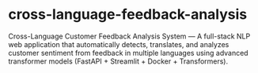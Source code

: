 # cross-language-feedback-analysis
Cross-Language Customer Feedback Analysis System — A full-stack NLP web application that automatically detects, translates, and analyzes customer sentiment from feedback in multiple languages using advanced transformer models (FastAPI + Streamlit + Docker + Transformers).
